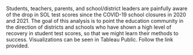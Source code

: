 Students, teachers, parents, and school/district leaders are painfully aware of the drop in SOL test scores since the COVID-19 school closures in 2020 and 2021. The goal of this analysis is to point the education community in the direction of districts and schools who have shown a high level of recovery in student test scores, so that we might learn their methods to success. Visualizations can be seen in Tableau Public. Follow the link provided.
